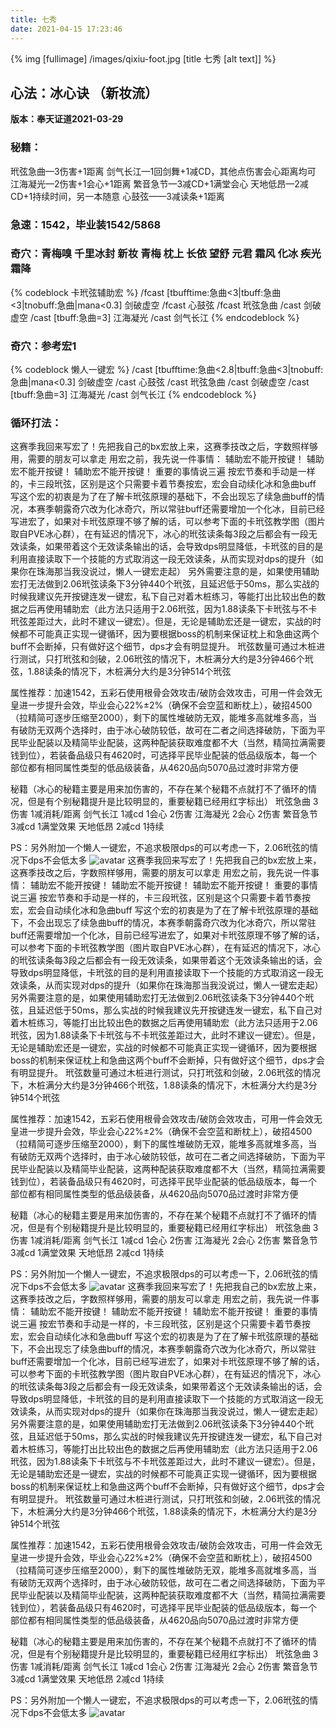 ```yaml
---
title: 七秀
date: 2021-04-15 17:23:46
---
```

{% img [fullimage] /images/qixiu-foot.jpg [title 七秀 [alt text]] %}
## 心法：冰心诀 （新妆流）

**版本：奉天证道2021-03-29**

### 秘籍：
玳弦急曲—3伤害+1距离
剑气长江—1回剑舞+1减CD，其他点伤害会心距离均可
江海凝光—2伤害+1会心+1距离
繁音急节—3减CD+1满堂会心
天地低昂—2减CD+1持续时间，另一本随意
心鼓弦——3减读条+1距离

### 急速：1542，毕业装1542/5868

### 奇穴：青梅嗅 千里冰封 新妆 青梅 枕上 长依 望舒 元君 霜风 化冰 疾光 霜降 
{% codeblock 卡玳弦辅助宏 %}
/fcast [tbufftime:急曲<3|tbuff:急曲<3|tnobuff:急曲|mana<0.3] 剑破虚空
/fcast 心鼓弦
/fcast 玳弦急曲
/cast 剑破虚空
/cast [tbuff:急曲=3] 江海凝光
/cast 剑气长江
{% endcodeblock %}
### 奇穴：参考宏1
{% codeblock 懒人一键宏 %}
/cast [tbufftime:急曲<2.8|tbuff:急曲<3|tnobuff:急曲|mana<0.3] 剑破虚空
/cast 心鼓弦
/cast 玳弦急曲
/cast 剑破虚空
/cast [tbuff:急曲=3] 江海凝光
/cast 剑气长江
{% endcodeblock %}

### 循环打法：
这赛季我回来写宏了！先把我自己的bx宏放上来，这赛季技改之后，字数照样够用，需要的朋友可以拿走
用宏之前，我先说一件事情：
辅助宏不能开按键！
辅助宏不能开按键！
辅助宏不能开按键！
重要的事情说三遍
按宏节奏和手动是一样的，卡三段玳弦，区别是这个只需要卡着节奏按宏，宏会自动续化冰和急曲buff
写这个宏的初衷是为了在了解卡玳弦原理的基础下，不会出现忘了续急曲buff的情况，本赛季朝露奇穴改为化冰奇穴，所以常驻buff还需要增加一个化冰，目前已经写进宏了，如果对卡玳弦原理不够了解的话，可以参考下面的卡玳弦教学图（图片取自PVE冰心群），在有延迟的情况下，冰心的玳弦读条每3段之后都会有一段无效读条，如果带着这个无效读条输出的话，会导致dps明显降低，卡玳弦的目的是利用直接读取下一个技能的方式取消这一段无效读条，从而实现对dps的提升（如果你在珠海那当我没说过，懒人一键宏走起）
另外需要注意的是，如果使用辅助宏打无法做到2.06玳弦读条下3分钟440个玳弦，且延迟低于50ms，那么实战的时候我建议先开按键连发一键宏，私下自己对着木桩练习，等能打出比较出色的数据之后再使用辅助宏（此方法只适用于2.06玳弦，因为1.88读条下卡玳弦与不卡玳弦差距过大，此时不建议一键宏）。但是，无论是辅助宏还是一键宏，实战的时候都不可能真正实现一键循环，因为要根据boss的机制来保证枕上和急曲这两个buff不会断掉，只有做好这个细节，dps才会有明显提升。
玳弦数量可通过木桩进行测试，只打玳弦和剑破，2.06玳弦的情况下，木桩满分大约是3分钟466个玳弦，1.88读条的情况下，木桩满分大约是3分钟514个玳弦
 
属性推荐：加速1542，五彩石使用根骨会效攻击/破防会效攻击，可用一件会效无皇进一步提升会效，毕业会心22%±2%（确保不会空蓝和断枕上），破招4500（拉精简可逐步压缩至2000），剩下的属性堆破防无双，能堆多高就堆多高，当有破防无双两个选择时，由于冰心破防较低，故可在二者之间选择破防，下面为平民毕业配装以及精简毕业配装，这两种配装获取难度都不大（当然，精简拉满需要钱到位），若装备品级只有4620时，可选择平民毕业配装的低品级版本，每一个部位都有相同属性类型的低品级装备，从4620品向5070品过渡时非常方便
 
 
秘籍（冰心的秘籍主要是用来加伤害的，不存在某个秘籍不点就打不了循环的情况，但是有个别秘籍提升是比较明显的，重要秘籍已经用红字标出）
玳弦急曲 3伤害 1减消耗/距离
剑气长江 1减cd 1会心 2伤害
江海凝光 2会心 2伤害
繁音急节 3减cd 1满堂效果
天地低昂 2减cd 1持续
 
PS：另外附加一个懒人一键宏，不追求极限dps的可以考虑一下，2.06玳弦的情况下dps不会低太多
![avatar](https://console.cnyixun.com/upload/post/2021/1/24/6661568.jpg)
这赛季我回来写宏了！先把我自己的bx宏放上来，这赛季技改之后，字数照样够用，需要的朋友可以拿走
用宏之前，我先说一件事情：
辅助宏不能开按键！
辅助宏不能开按键！
辅助宏不能开按键！
重要的事情说三遍
按宏节奏和手动是一样的，卡三段玳弦，区别是这个只需要卡着节奏按宏，宏会自动续化冰和急曲buff
写这个宏的初衷是为了在了解卡玳弦原理的基础下，不会出现忘了续急曲buff的情况，本赛季朝露奇穴改为化冰奇穴，所以常驻buff还需要增加一个化冰，目前已经写进宏了，如果对卡玳弦原理不够了解的话，可以参考下面的卡玳弦教学图（图片取自PVE冰心群），在有延迟的情况下，冰心的玳弦读条每3段之后都会有一段无效读条，如果带着这个无效读条输出的话，会导致dps明显降低，卡玳弦的目的是利用直接读取下一个技能的方式取消这一段无效读条，从而实现对dps的提升（如果你在珠海那当我没说过，懒人一键宏走起）
另外需要注意的是，如果使用辅助宏打无法做到2.06玳弦读条下3分钟440个玳弦，且延迟低于50ms，那么实战的时候我建议先开按键连发一键宏，私下自己对着木桩练习，等能打出比较出色的数据之后再使用辅助宏（此方法只适用于2.06玳弦，因为1.88读条下卡玳弦与不卡玳弦差距过大，此时不建议一键宏）。但是，无论是辅助宏还是一键宏，实战的时候都不可能真正实现一键循环，因为要根据boss的机制来保证枕上和急曲这两个buff不会断掉，只有做好这个细节，dps才会有明显提升。
玳弦数量可通过木桩进行测试，只打玳弦和剑破，2.06玳弦的情况下，木桩满分大约是3分钟466个玳弦，1.88读条的情况下，木桩满分大约是3分钟514个玳弦
 
属性推荐：加速1542，五彩石使用根骨会效攻击/破防会效攻击，可用一件会效无皇进一步提升会效，毕业会心22%±2%（确保不会空蓝和断枕上），破招4500（拉精简可逐步压缩至2000），剩下的属性堆破防无双，能堆多高就堆多高，当有破防无双两个选择时，由于冰心破防较低，故可在二者之间选择破防，下面为平民毕业配装以及精简毕业配装，这两种配装获取难度都不大（当然，精简拉满需要钱到位），若装备品级只有4620时，可选择平民毕业配装的低品级版本，每一个部位都有相同属性类型的低品级装备，从4620品向5070品过渡时非常方便
 
 
秘籍（冰心的秘籍主要是用来加伤害的，不存在某个秘籍不点就打不了循环的情况，但是有个别秘籍提升是比较明显的，重要秘籍已经用红字标出）
玳弦急曲 3伤害 1减消耗/距离
剑气长江 1减cd 1会心 2伤害
江海凝光 2会心 2伤害
繁音急节 3减cd 1满堂效果
天地低昂 2减cd 1持续
 
PS：另外附加一个懒人一键宏，不追求极限dps的可以考虑一下，2.06玳弦的情况下dps不会低太多
![avatar](https://console.cnyixun.com/upload/post/2021/1/24/2789016.png)
这赛季我回来写宏了！先把我自己的bx宏放上来，这赛季技改之后，字数照样够用，需要的朋友可以拿走
用宏之前，我先说一件事情：
辅助宏不能开按键！
辅助宏不能开按键！
辅助宏不能开按键！
重要的事情说三遍
按宏节奏和手动是一样的，卡三段玳弦，区别是这个只需要卡着节奏按宏，宏会自动续化冰和急曲buff
写这个宏的初衷是为了在了解卡玳弦原理的基础下，不会出现忘了续急曲buff的情况，本赛季朝露奇穴改为化冰奇穴，所以常驻buff还需要增加一个化冰，目前已经写进宏了，如果对卡玳弦原理不够了解的话，可以参考下面的卡玳弦教学图（图片取自PVE冰心群），在有延迟的情况下，冰心的玳弦读条每3段之后都会有一段无效读条，如果带着这个无效读条输出的话，会导致dps明显降低，卡玳弦的目的是利用直接读取下一个技能的方式取消这一段无效读条，从而实现对dps的提升（如果你在珠海那当我没说过，懒人一键宏走起）
另外需要注意的是，如果使用辅助宏打无法做到2.06玳弦读条下3分钟440个玳弦，且延迟低于50ms，那么实战的时候我建议先开按键连发一键宏，私下自己对着木桩练习，等能打出比较出色的数据之后再使用辅助宏（此方法只适用于2.06玳弦，因为1.88读条下卡玳弦与不卡玳弦差距过大，此时不建议一键宏）。但是，无论是辅助宏还是一键宏，实战的时候都不可能真正实现一键循环，因为要根据boss的机制来保证枕上和急曲这两个buff不会断掉，只有做好这个细节，dps才会有明显提升。
玳弦数量可通过木桩进行测试，只打玳弦和剑破，2.06玳弦的情况下，木桩满分大约是3分钟466个玳弦，1.88读条的情况下，木桩满分大约是3分钟514个玳弦
 
属性推荐：加速1542，五彩石使用根骨会效攻击/破防会效攻击，可用一件会效无皇进一步提升会效，毕业会心22%±2%（确保不会空蓝和断枕上），破招4500（拉精简可逐步压缩至2000），剩下的属性堆破防无双，能堆多高就堆多高，当有破防无双两个选择时，由于冰心破防较低，故可在二者之间选择破防，下面为平民毕业配装以及精简毕业配装，这两种配装获取难度都不大（当然，精简拉满需要钱到位），若装备品级只有4620时，可选择平民毕业配装的低品级版本，每一个部位都有相同属性类型的低品级装备，从4620品向5070品过渡时非常方便
 
 
秘籍（冰心的秘籍主要是用来加伤害的，不存在某个秘籍不点就打不了循环的情况，但是有个别秘籍提升是比较明显的，重要秘籍已经用红字标出）
玳弦急曲 3伤害 1减消耗/距离
剑气长江 1减cd 1会心 2伤害
江海凝光 2会心 2伤害
繁音急节 3减cd 1满堂效果
天地低昂 2减cd 1持续
 
PS：另外附加一个懒人一键宏，不追求极限dps的可以考虑一下，2.06玳弦的情况下dps不会低太多
![avatar](https://console.cnyixun.com/upload/post/2021/1/24/9452277.png)
